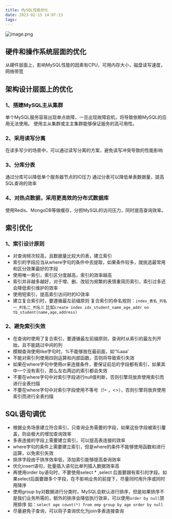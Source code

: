 ```yaml
---
title: MySQL性能优化
date: 2023-02-15 14:07:13
tags:
---
```

![image.png](https://cdn.staticaly.com/gh/K-Viior/blog-image@master/img/20230215142245.png)
## 硬件和操作系统层面的优化
从硬件层面上，影响MySQL性能的因素有CPU，可用内存大小，磁盘读写速度，网络带宽
## 架构设计层面上的优化
### 1、搭建MySQL主从集群
单个MySQL服务容易出现单点故障，一旦出现故障宕机，将导致依赖MySQL的应用无法使用。
使用主从集群或主主集群能够保证服务的高可用性。
### 2、采用读写分离
在读多写少的场景中，可以通过读写分离的方案，避免读写冲突导致的性能影响
### 3、分库分表
通过分库可以降低单个服务器节点的IO压力
通过分表可以降低单表数据量，提高SQL查询的效率
### 4、对热点数据，采用更高效的分布式数据库
使用Redis、MongoDB等做缓存，分担MySQL的访问压力，同时提高查询效率。
## 索引优化
### 1、索引设计原则
- 对查询频次较高，且数据量比较大的表，建立索引
- 索引的字段应当从where字句的条件中去提取，如果条件较多，就挑选最常用和区分效果最好的字段
- 使用唯一索引，索引区分度越高，索引的效率越高
- 索引并非越多越好，对于增、删、改较为频繁的表慎重简历索引，索引过多还会降低索引维护的效率
- 使用短索引，提高索引访问时的IO效率
- 建立复合索引时，要遵循最左前缀原则
  复合索引的命名规则：`index_表名_列名一_列名二_列名三`
  比如`create index idx_student_name_age_addr on tb_student(name,age,address)`
### 2、避免索引失效
- 在查询时使用了复合索引，要遵循最左前缀原则，查询时从索引的最左列开始，且不能跳过中间的列
- 模糊查询使用like字句时，%不能够放在最前面，如‘%aaa’
- 不能对索引列使用四则运算和内部函数，否则将导致索引失效
- 如果在where字句中使用or来连接条件，要保证前后的字段都有索引，如果其中一个没有索引，那么左右两边的索引都会失效
- 不要在where字句中对索引字段进行null值判断，否则引擎将放弃使用索引而进行全表扫描
- 不要在where字句中对索引字段使用不等号（!= ，<>），否则引擎将放弃使用索引而进行全表扫描
## SQL语句调优
- 根据业务场景建立符合索引，只查询业务需要的字段，如果这些字段被索引覆盖，则会极大的增加查询效率
- 多表连接的字段上需要建立索引，可以提高表连接的效率
- where字句的条件上需要建立索引，但是where的条件不能够使用函数和进行运算，以免索引失效
- 排序字段由于排序效率低，添加索引能够提高查询效率
- 优化insert语句，批量插入语句比单列插入数据效率高
- 再使用order by语句时，不要使用select * ,select 后面要跟有索引的字段。如果select后面要跟多个字段，在不影响业务的前提下，尽量同时用升序或同时用降序
- 使用group by对数据进行分类时，MySQL会默认进行排序，但是如果排序不是我们业务所需的，额外的排序会降低执行效率，可以使用`order by null`禁用排序
   如：`select age count(*) from emp group by age order by null`
- 尽量避免子查询，可以将子查询优化为join多表连接查询

